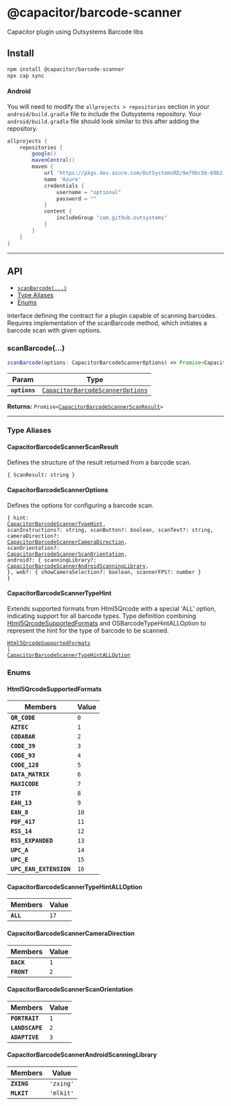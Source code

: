 # @capacitor/barcode-scanner

Capacitor plugin using Outsystems Barcode libs

## Install

```bash
npm install @capacitor/barcode-scanner
npx cap sync
```

#### Android

You will need to modify the `allprojects > repositories` section in your `android/build.gradle` file to include the Outsystems repository. Your `android/build.gradle` file should look similar to this after adding the repository.

```gradle
allprojects {
    repositories {
        google()
        mavenCentral()
        maven {
            url 'https://pkgs.dev.azure.com/OutSystemsRD/9e79bc5b-69b2-4476-9ca5-d67594972a52/_packaging/PublicArtifactRepository/maven/v1'
            name 'Azure'
            credentials {
                username = "optional"
                password = ""
            }
            content {
                includeGroup "com.github.outsystems"
            }
        }
    }
}
```

---

## API

<docgen-index>

* [`scanBarcode(...)`](#scanbarcode)
* [Type Aliases](#type-aliases)
* [Enums](#enums)

</docgen-index>

<docgen-api>
<!--Update the source file JSDoc comments and rerun docgen to update the docs below-->

Interface defining the contract for a plugin capable of scanning barcodes.
Requires implementation of the scanBarcode method, which initiates a barcode scan with given options.

### scanBarcode(...)

```typescript
scanBarcode(options: CapacitorBarcodeScannerOptions) => Promise<CapacitorBarcodeScannerScanResult>
```

| Param         | Type                                                                                      |
| ------------- | ----------------------------------------------------------------------------------------- |
| **`options`** | <code><a href="#capacitorbarcodescanneroptions">CapacitorBarcodeScannerOptions</a></code> |

**Returns:** <code>Promise&lt;<a href="#capacitorbarcodescannerscanresult">CapacitorBarcodeScannerScanResult</a>&gt;</code>

--------------------


### Type Aliases


#### CapacitorBarcodeScannerScanResult

Defines the structure of the result returned from a barcode scan.

<code>{ ScanResult: string }</code>


#### CapacitorBarcodeScannerOptions

Defines the options for configuring a barcode scan.

<code>{ hint: <a href="#capacitorbarcodescannertypehint">CapacitorBarcodeScannerTypeHint</a>, scanInstructions?: string, scanButton?: boolean, scanText?: string, cameraDirection?: <a href="#capacitorbarcodescannercameradirection">CapacitorBarcodeScannerCameraDirection</a>, scanOrientation?: <a href="#capacitorbarcodescannerscanorientation">CapacitorBarcodeScannerScanOrientation</a>, android?: { scanningLibrary?: <a href="#capacitorbarcodescannerandroidscanninglibrary">CapacitorBarcodeScannerAndroidScanningLibrary</a>, }, web?: { showCameraSelection?: boolean, scannerFPS?: number } }</code>


#### CapacitorBarcodeScannerTypeHint

Extends supported formats from Html5Qrcode with a special 'ALL' option,
indicating support for all barcode types.
Type definition combining <a href="#html5qrcodesupportedformats">Html5QrcodeSupportedFormats</a> and OSBarcodeTypeHintALLOption
to represent the hint for the type of barcode to be scanned.

<code><a href="#html5qrcodesupportedformats">Html5QrcodeSupportedFormats</a> | <a href="#capacitorbarcodescannertypehintalloption">CapacitorBarcodeScannerTypeHintALLOption</a></code>


### Enums


#### Html5QrcodeSupportedFormats

| Members                 | Value           |
| ----------------------- | --------------- |
| **`QR_CODE`**           | <code>0</code>  |
| **`AZTEC`**             | <code>1</code>  |
| **`CODABAR`**           | <code>2</code>  |
| **`CODE_39`**           | <code>3</code>  |
| **`CODE_93`**           | <code>4</code>  |
| **`CODE_128`**          | <code>5</code>  |
| **`DATA_MATRIX`**       | <code>6</code>  |
| **`MAXICODE`**          | <code>7</code>  |
| **`ITF`**               | <code>8</code>  |
| **`EAN_13`**            | <code>9</code>  |
| **`EAN_8`**             | <code>10</code> |
| **`PDF_417`**           | <code>11</code> |
| **`RSS_14`**            | <code>12</code> |
| **`RSS_EXPANDED`**      | <code>13</code> |
| **`UPC_A`**             | <code>14</code> |
| **`UPC_E`**             | <code>15</code> |
| **`UPC_EAN_EXTENSION`** | <code>16</code> |


#### CapacitorBarcodeScannerTypeHintALLOption

| Members   | Value           |
| --------- | --------------- |
| **`ALL`** | <code>17</code> |


#### CapacitorBarcodeScannerCameraDirection

| Members     | Value          |
| ----------- | -------------- |
| **`BACK`**  | <code>1</code> |
| **`FRONT`** | <code>2</code> |


#### CapacitorBarcodeScannerScanOrientation

| Members         | Value          |
| --------------- | -------------- |
| **`PORTRAIT`**  | <code>1</code> |
| **`LANDSCAPE`** | <code>2</code> |
| **`ADAPTIVE`**  | <code>3</code> |


#### CapacitorBarcodeScannerAndroidScanningLibrary

| Members     | Value                |
| ----------- | -------------------- |
| **`ZXING`** | <code>'zxing'</code> |
| **`MLKIT`** | <code>'mlkit'</code> |

</docgen-api>
